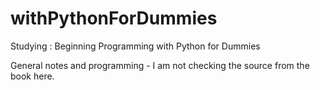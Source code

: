 withPythonForDummies
====================

Studying : Beginning Programming with Python for Dummies

General notes and programming - I am not checking the source from the book here.

